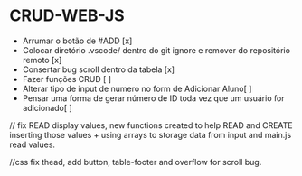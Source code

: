 # CRUD-WEB-JS

- Arrumar o botão de #ADD [x]
- Colocar diretório .vscode/ dentro do git ignore e remover do repositório remoto [x]
- Consertar bug scroll dentro da tabela [x]
- Fazer funções CRUD [ ]
- Alterar tipo de input de numero no form de Adicionar Aluno[ ]
- Pensar uma forma de gerar número de ID toda vez que um usuário for adicionado[ ]

// fix READ display values, new functions created to help READ and CREATE inserting those values + using arrays to storage data from input and main.js read values.

//css fix thead, add button, table-footer and overflow for scroll bug.